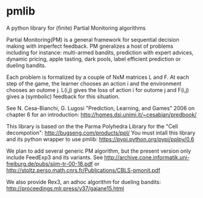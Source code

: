 # pmlib
A python library for (finite) Partial Monitoring algorithms

Partial Monitoring(PM) is a general framework for sequential decision making with imperfect feedback.
PM gneralizes a host of problems including for instance: multi-armed bandits, prediction with expert 
advices, dynamic pricing, apple tasting, dark pools, label efficient prediction or dueling bandits.

Each problem is formalized by a couple of NxM matrices L and F.
At each step of the game, the learner chooses an action i and the environment chooses an outome j.
L(i,j) gives the loss of action i for outome j and F(i,j) gives a (symbolic) feedback for this situation.

See N. Cesa-Bianchi, G. Lugosi "Prediction, Learning, and Games" 2006 on chapter 6 for an introduction:
http://homes.dsi.unimi.it/~cesabian/predbook/

This library is based on the the Parma Polyhedra Library for the "Cell decompotion":
http://bugseng.com/products/ppl/
You must intall this library and its python wrapper to use pmlib:
https://pypi.python.org/pypi/pplpy/0.6

We plan to add several generic PM algorithm, but the present version only include FeedExp3 and its variants.
See http://archive.cone.informatik.uni-freiburg.de/pubs/siim-tr-00-18.pdf or 
http://stoltz.perso.math.cnrs.fr/Publications/CBLS-pmonit.pdf

We also provide Rex3, an adhoc algorithm for dueling bandits: 
http://proceedings.mlr.press/v37/gajane15.html

